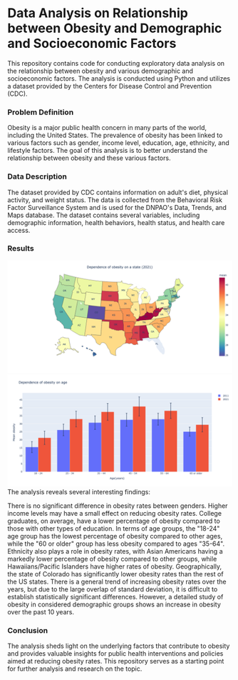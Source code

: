 # Data Analysis on Relationship between Obesity and Demographic and Socioeconomic Factors

This repository contains code for conducting exploratory data analysis on the relationship between obesity and various demographic and socioeconomic factors. The analysis is conducted using Python and utilizes a dataset provided by the Centers for Disease Control and Prevention (CDC).

### Problem Definition
Obesity is a major public health concern in many parts of the world, including the United States. The prevalence of obesity has been linked to various factors such as gender, income level, education, age, ethnicity, and lifestyle factors. The goal of this analysis is to better understand the relationship between obesity and these various factors.

### Data Description
The dataset provided by CDC contains information on adult's diet, physical activity, and weight status. The data is collected from the Behavioral Risk Factor Surveillance System and is used for the DNPAO's Data, Trends, and Maps database. The dataset contains several variables, including demographic information, health behaviors, health status, and health care access.

### Results
![alt text](https://github.com/vvalmispild/Rise_of_obesity_rate_project/blob/main/Dependence_state.png)
![alt text](https://github.com/vvalmispild/Rise_of_obesity_rate_project/blob/main/Dependence_age.png)
The analysis reveals several interesting findings:

There is no significant difference in obesity rates between genders.
Higher income levels may have a small effect on reducing obesity rates.
College graduates, on average, have a lower percentage of obesity compared to those with other types of education.
In terms of age groups, the "18-24" age group has the lowest percentage of obesity compared to other ages, while the "60 or older" group has less obesity compared to ages "35-64".
Ethnicity also plays a role in obesity rates, with Asian Americans having a markedly lower percentage of obesity compared to other groups, while Hawaiians/Pacific Islanders have higher rates of obesity.
Geographically, the state of Colorado has significantly lower obesity rates than the rest of the US states.
There is a general trend of increasing obesity rates over the years, but due to the large overlap of standard deviation, it is difficult to establish statistically significant differences. However, a detailed study of obesity in considered demographic groups shows an increase in obesity over the past 10 years.

### Conclusion
The analysis sheds light on the underlying factors that contribute to obesity and provides valuable insights for public health interventions and policies aimed at reducing obesity rates. This repository serves as a starting point for further analysis and research on the topic.
